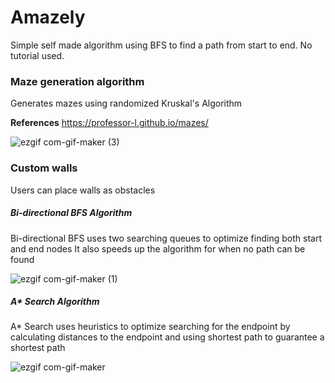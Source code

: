 # Amazely
Simple self made algorithm using BFS to find a path from start to end. No tutorial used.

### Maze generation algorithm
Generates mazes using randomized Kruskal's Algorithm

**References** https://professor-l.github.io/mazes/

![ezgif com-gif-maker (3)](https://user-images.githubusercontent.com/60624849/126923935-703cded3-eb68-4bd5-bfff-c37f600ef3de.gif)


### Custom walls
Users can place walls as obstacles

##### Bi-directional BFS Algorithm
Bi-directional BFS uses two searching queues to optimize finding both start and end nodes
It also speeds up the algorithm for when no path can be found

![ezgif com-gif-maker (1)](https://user-images.githubusercontent.com/60624849/126923363-288332a3-671f-4382-a41b-f185fb622347.gif)

##### A* Search Algorithm
A* Search uses heuristics to optimize searching for the endpoint by calculating distances to the endpoint and using shortest path to guarantee a shortest path

![ezgif com-gif-maker](https://user-images.githubusercontent.com/60624849/126923296-5ad4a68e-4387-4bbf-9e76-48a1997acc42.gif)
